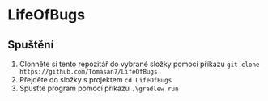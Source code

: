 # LifeOfBugs

## Spuštění

1. Clonněte si tento repozitář do vybrané složky pomocí příkazu `git clone https://github.com/Tomasan7/LifeOfBugs`
2. Přejděte do složky s projektem `cd LifeOfBugs`
3. Spusťte program pomocí příkazu `.\gradlew run`